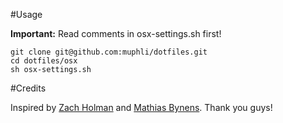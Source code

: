 #Usage

**Important:** Read comments in osx-settings.sh first!

```git clone git@github.com:muphli/dotfiles.git```  
```cd dotfiles/osx```  
```sh osx-settings.sh```

#Credits

Inspired by [Zach Holman](https://github.com/holman) and [Mathias Bynens](https://github.com/mathiasbynens). Thank you guys!